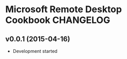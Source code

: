 Microsoft Remote Desktop Cookbook CHANGELOG
===========================================

v0.0.1 (2015-04-16)
-------------------
- Development started
